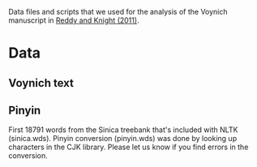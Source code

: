 Data files and scripts that we used for the analysis of the Voynich manuscript in [Reddy and Knight (2011)](http://www.aclweb.org/anthology/W/W11/W11-1511.pdf).

# Data

## Voynich text

## Pinyin

First 18791 words from the Sinica treebank that's included with NLTK (sinica.wds). Pinyin conversion (pinyin.wds) was done by looking up characters in the CJK library. Please let us know if you find errors in the conversion.
